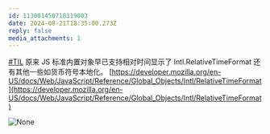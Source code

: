 ```yaml
---
id: 113001450718319003
date: 2024-08-21T18:35:00.273Z
reply: false
media_attachments: 1
---
```


[#TIL](https://e5n.cc/tags/TIL) 原来 JS 标准内置对象早已支持相对时间显示了 Intl.RelativeTimeFormat 还有其他一些如货币符号本地化。 [https://developer.mozilla.org/en-US/docs/Web/JavaScript/Reference/Global_Objects/Intl/RelativeTimeFormat](https://developer.mozilla.org/en-US/docs/Web/JavaScript/Reference/Global_Objects/Intl/RelativeTimeFormat)

![None](https://files.e5n.cc/media_attachments/files/113/001/450/461/478/108/original/bfea120d0e8dd0d5.png)
